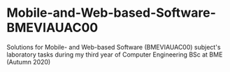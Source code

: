 # Mobile-and-Web-based-Software-BMEVIAUAC00
Solutions for Mobile- and Web-based Software (BMEVIAUAC00) subject's laboratory tasks during my third year of Computer Engineering BSc at BME (Autumn 2020)
